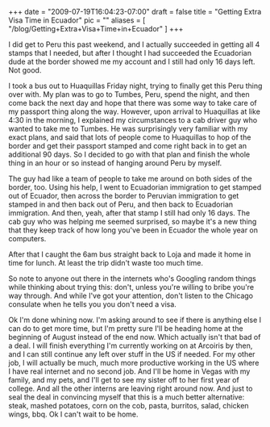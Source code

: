 
+++
date = "2009-07-19T16:04:23-07:00"
draft = false
title = "Getting Extra Visa Time in Ecuador"
pic = ""
aliases = [
  "/blog/Getting+Extra+Visa+Time+in+Ecuador"
]
+++

<p>I did get to Peru this past weekend, and I actually succeeded in getting all 4 stamps that I needed, but after I thought I had succeeded the Ecuadorian dude at the border showed me my     account and I still had only 16 days left.  Not good.</p>
<p>I took a bus out to Huaquillas Friday night, trying to finally get this Peru thing over with.  My plan was to go to Tumbes, Peru, spend the night, and then come back the next day and     hope that there was some way to take care of my passport thing along the way.  However, upon arrival to Huaquillas at like 4:30 in the morning, I explained my circumstances to a cab     driver guy who wanted to take me to Tumbes.  He was surprisingly very familiar with my exact plans, and said that lots of people come to Huaquillas to hop of the border and get their     passport stamped and come right back in to get an additional 90 days.  So I decided to go with that plan and finish the whole thing in an hour or so instead of hanging around Peru by     myself.</p>
<p>The guy had like a team of people to take me around on both sides of the border, too.  Using his help, I went to Ecuadorian immigration to get stamped out of Ecuador, then across     the border to Peruvian immigration to get stamped in and then back out of Peru, and then back to Ecuadorian immigration.  And then, yeah, after that stamp I still had only 16 days.       The cab guy who was helping me seemed surprised, so maybe it's a new thing that they keep track of how long you've been in Ecuador the whole year on computers.</p>
<p>After that I caught the 6am bus straight back to Loja and made it home in time for lunch.  At least the trip didn't waste too much time.</p>
<p>So note to anyone out there in the internets who's Googling random things while thinking about trying this: don't, unless you're willing to bribe you're way through.  And while I've     got your attention, don't listen to the Chicago consulate when he tells you you don't need a visa.</p>
<p>Ok I'm done whining now.  I'm asking around to see if there is anything else I can do to get more time, but I'm pretty sure I'll be heading home at the beginning of August instead of     the end now.  Which actually isn't that bad of a deal.  I will finish everything I'm currently working on at Arcoiris by then, and I can still continue any left over stuff in the US     if needed.  For my other job, I will actually be much, much more productive working in the US where I have real internet and no second job.  And I'll be home in Vegas with my family,     and my pets, and I'll get to see my sister off to her first year of college.  And all the other interns are leaving right around now.  And just to seal the deal in convincing myself     that this is a much better alternative: steak, mashed potatoes, corn on the cob, pasta, burritos, salad, chicken wings, bbq.  Ok I can't wait to be home.</p>